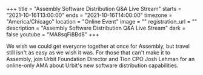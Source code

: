 +++
title = "Assembly Software Distribution Q&A Live Stream"
starts = "2021-10-16T13:00:00"
ends = "2021-10-16T14:00:00"
timezone = "America/Chicago"
location = "Online Event"
image = ""
registration_url = ""
description = "Assembly Software Distribution Q&A Live Stream"
dark = false
youtube = "MA8sqFi8Bd8"
+++

We wish we could get everyone together at once for Assembly, but travel still isn't as easy as we wish it was. For those that can't make it to Assembly, join Urbit Foundation Director and Tlon CPO Josh Lehman for an online-only AMA about Urbit's new software distribution capabilities.
